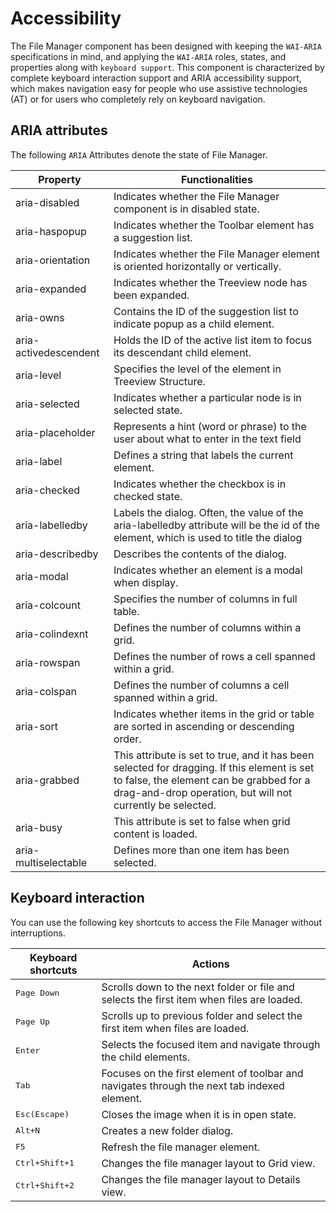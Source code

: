 # Accessibility

The File Manager component has been designed with keeping the `WAI-ARIA` specifications in mind, and applying the `WAI-ARIA` roles, states, and properties along with `keyboard support`. This component is characterized by complete keyboard interaction support and ARIA accessibility support, which makes navigation easy for people who use assistive technologies (AT) or for users who completely rely on keyboard navigation.

## ARIA attributes

 The following `ARIA` Attributes denote the state of File Manager.

 | **Property** | **Functionalities** |
| --- | --- |
| aria-disabled | Indicates whether the File Manager component is in disabled state.|
| aria-haspopup | Indicates whether the Toolbar element has a suggestion list. |
| aria-orientation | Indicates whether the File Manager element is oriented horizontally or vertically. |
| aria-expanded | Indicates whether the Treeview node has been expanded. |
| aria-owns | Contains the ID of the suggestion list to indicate popup as a child element. |
| aria-activedescendent | Holds the ID of the active list item to focus its descendant child element. |
| aria-level | Specifies the level of the element in Treeview Structure. |
| aria-selected | Indicates whether a particular node is in selected state. |
| aria-placeholder | Represents a hint (word or phrase) to the user about what to enter in the text field |
| aria-label |  Defines a string that labels the current element. |
| aria-checked | Indicates whether the checkbox is in checked state. |
| aria-labelledby | Labels the dialog. Often, the value of the aria-labelledby attribute will be the id of the element, which is used to title the dialog |
| aria-describedby | Describes the contents of the dialog. |
| aria-modal | Indicates whether an element is a modal when display. |
| aria-colcount | Specifies the number of columns in full table. |
| aria-colindexnt | Defines the number of columns within a grid. |
| aria-rowspan | Defines the number of rows a cell spanned within a grid. |
| aria-colspan | Defines the number of columns a cell spanned within a grid. |
| aria-sort | Indicates whether items in the grid or table are sorted in ascending or descending order. |
| aria-grabbed | This attribute is set to true, and it has been selected for dragging. If this element is set to false, the element can be grabbed for a drag-and-drop operation, but will not currently be selected. |
| aria-busy | This attribute is set to false when grid content is loaded. |
| aria-multiselectable | Defines more than one item has been selected. |

## Keyboard interaction

You can use the following key shortcuts to access the File Manager without interruptions.

| **Keyboard shortcuts** | **Actions** |
| --- | --- |
| <kbd>Page Down</kbd> | Scrolls down to the next folder or file and selects the first item when files are loaded. |
| <kbd>Page Up</kbd> | Scrolls up to previous folder and select the first item when files are loaded. |
| <kbd>Enter</kbd> | Selects the focused item and navigate through the child elements. |
| <kbd>Tab</kbd> | Focuses on the first element of toolbar and navigates through the next tab indexed element. |
| <kbd>Esc(Escape)</kbd> | Closes the image when it is in open state. |
| <kbd>Alt+N</kbd> | Creates a new folder dialog.|
| <kbd>F5</kbd> | Refresh the file manager element. |
| <kbd>Ctrl+Shift+1</kbd> | Changes the file manager layout to Grid view. |
| <kbd>Ctrl+Shift+2</kbd> | Changes the file manager layout to Details view. |